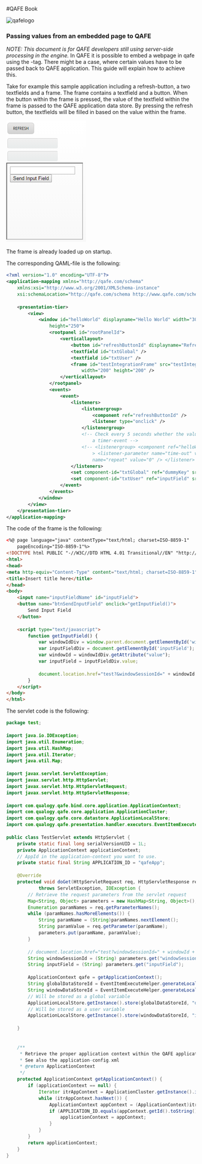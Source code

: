 #QAFE Book

![qafelogo](http://www.qafe.com/wp-content/themes/qafe2013/img/logo.png)

### Passing values from an embedded page to QAFE
*_NOTE: This document is for QAFE developers still using server-side processing in the engine._*
In QAFE it is possible to embed a webpage in qafe using the _<embed>_-tag. There might be a case, where certain values have to be passed back to QAFE application. This guide will explain how to achieve this.

Take for example this sample application including a refresh-button, a two textfields and a frame. The frame contains a textfield and a button. When the button within the frame is pressed, the value of the textfield within the frame is passed to the QAFE application data store. By pressing the refresh button, the textfields will be filled in based on the value within the frame.

![jspexample](https://github.com/qafedev/qafedev.github.io/raw/master/assets/images/passing-values-frame-example.png)

The frame is already loaded up on startup.

The corresponding QAML-file is the following:
```xml
<?xml version="1.0" encoding="UTF-8"?>
<application-mapping xmlns="http://qafe.com/schema"
	xmlns:xsi="http://www.w3.org/2001/XMLSchema-instance"
	xsi:schemaLocation="http://qafe.com/schema http://www.qafe.com/schema/application-mapping.xsd">

	<presentation-tier>
		<view>
			<window id="helloWorld" displayname="Hello World" width="300"
				height="250">
				<rootpanel id="rootPanelId">
					<verticallayout>
						<button id="refreshButtonId" displayname="Refresh" />
						<textfield id="txtGlobal" />
						<textfield id="txtUser" />
						<frame id="testIntegrationFrame" src="testIntegration.jsp"
							width="200" height="200" />
					</verticallayout>
				</rootpanel>
				<events>
					<event>
						<listeners>
							<listenergroup>
								<component ref="refreshButtonId" />
								<listener type="onclick" />
							</listenergroup>
							<!-- Check every 5 seconds whether the value has been changed using 
								a timer-event -->
							<!-- <listenergroup> <component ref="helloWorld" /> <listener type="ontimer" 
								> <listener-parameter name="time-out" value="5000" /> <listener-parameter 
								name="repeat" value="0" /> </listener> </listenergroup> -->
						</listeners>
						<set component-id="txtGlobal" ref="dummyKey" src="global" />
						<set component-id="txtUser" ref="inputField" src="user" />
					</event>
				</events>
			</window>
		</view>
	</presentation-tier>
</application-mapping> 
```

The code of the frame is the following:
```html
<%@ page language="java" contentType="text/html; charset=ISO-8859-1"
    pageEncoding="ISO-8859-1"%>
<!DOCTYPE html PUBLIC "-//W3C//DTD HTML 4.01 Transitional//EN" "http://www.w3.org/TR/html4/loose.dtd">
<html>
<head>
<meta http-equiv="Content-Type" content="text/html; charset=ISO-8859-1">
<title>Insert title here</title>
</head>
<body>
	<input name="inputFieldName" id="inputField">
	<button name="btnSendInputField" onclick="getInputField()">
		Send Input Field
	</button>
	
	<script type="text/javascript">
		function getInputField() {
			var windowIdDiv = window.parent.document.getElementById('winId');
			var inputFieldDiv = document.getElementById('inputField');
			var windowId = windowIdDiv.getAttribute("value");  
			var inputField = inputFieldDiv.value;
			
			document.location.href="test?&windowSessionId=" + windowId + "&inputField=" + inputField;
		}
	</script>
</body>
</html>
```

The servlet code is the following:
```java
package test;

import java.io.IOException;
import java.util.Enumeration;
import java.util.HashMap;
import java.util.Iterator;
import java.util.Map;

import javax.servlet.ServletException;
import javax.servlet.http.HttpServlet;
import javax.servlet.http.HttpServletRequest;
import javax.servlet.http.HttpServletResponse;

import com.qualogy.qafe.bind.core.application.ApplicationContext;
import com.qualogy.qafe.core.application.ApplicationCluster;
import com.qualogy.qafe.core.datastore.ApplicationLocalStore;
import com.qualogy.qafe.presentation.handler.executors.EventItemExecuteHelper;

public class TestServlet extends HttpServlet {
	private static final long serialVersionUID = 1L;
	private ApplicationContext applicationContext;
	// AppId in the application-context you want to use.
	private static final String APPLICATION_ID = "qafeApp";

	@Override
	protected void doGet(HttpServletRequest req, HttpServletResponse resp)
			throws ServletException, IOException {
		// Retrieve the request parameters from the servlet request 
		Map<String, Object> parameters = new HashMap<String, Object>();
		Enumeration paramNames = req.getParameterNames();
		while (paramNames.hasMoreElements()) {
			String paramName = (String)paramNames.nextElement();
			String paramValue = req.getParameter(paramName);
			parameters.put(paramName, paramValue);
		}
		
		// document.location.href="test?windowSessionId=" + windowId + "&inputField=" + inputField;
		String windowSessionId = (String) parameters.get("windowSessionId");
		String inputField = (String) parameters.get("inputField");
		
		ApplicationContext qafe = getApplicationContext();
		String globalDataStoreId = EventItemExecuteHelper.generateLocalStoreId(windowSessionId, qafe, null);
		String windowDataStoreId = EventItemExecuteHelper.generateLocalStoreId(windowSessionId, qafe, "helloWorld");
		// Will be stored as a global variable
		ApplicationLocalStore.getInstance().store(globalDataStoreId, "dummyKey", "dummyValue");
		// Will be stored as a user variable
		ApplicationLocalStore.getInstance().store(windowDataStoreId, "inputField", inputField);
		
	}
	
	
	/**
	 * Retrieve the proper application context within the QAFE application based on the ID defined in the application-config
	 * See also the application-config.xml
	 * @return ApplicationContext
	 */
	protected ApplicationContext getApplicationContext() {
		if (applicationContext == null) {
			Iterator itrAppContext = ApplicationCluster.getInstance().iterator();
			while (itrAppContext.hasNext()) {
				ApplicationContext appContext = (ApplicationContext)itrAppContext.next();
				if (APPLICATION_ID.equals(appContext.getId().toString())) {
					applicationContext = appContext;
				}
			}	
		}
		return applicationContext;
	}	
}
```
